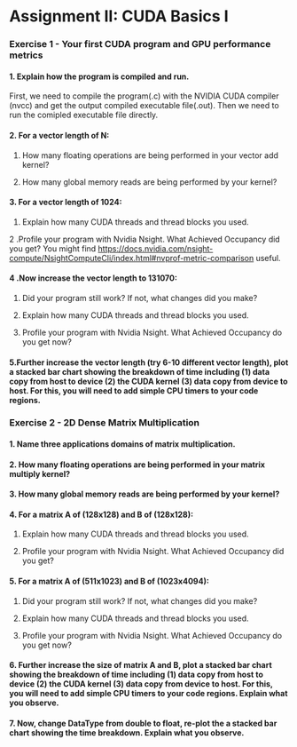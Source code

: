 #  Assignment II: CUDA Basics I

### Exercise 1 - Your first CUDA program and GPU performance metrics

#### 1. Explain how the program is compiled and run. 
First, we need to compile the program(.c) with the NVIDIA CUDA compiler (nvcc) and get the output compiled executable file(.out). Then we need to run the comipled executable file directly. 

#### 2. For a vector length of N:

1. How many floating operations are being performed in your vector add kernel?
  
2. How many global memory reads are being performed by your kernel?
   
#### 3. For a vector length of 1024:

1. Explain how many CUDA threads and thread blocks you used.

2 .Profile your program with Nvidia Nsight. What Achieved Occupancy did you get? You might find https://docs.nvidia.com/nsight-compute/NsightComputeCli/index.html#nvprof-metric-comparison useful.

#### 4 .Now increase the vector length to 131070:

1. Did your program still work? If not, what changes did you make?

2. Explain how many CUDA threads and thread blocks you used.

3. Profile your program with Nvidia Nsight. What Achieved Occupancy do you get now?

#### 5.Further increase the vector length (try 6-10 different vector length), plot a stacked bar chart showing the breakdown of time including (1) data copy from host to device (2) the CUDA kernel (3) data copy from device to host. For this, you will need to add simple CPU timers to your code regions.

### Exercise 2 - 2D Dense Matrix Multiplication

#### 1. Name three applications domains of matrix multiplication.

#### 2. How many floating operations are being performed in your matrix multiply kernel? 

#### 3. How many global memory reads are being performed by your kernel?  

#### 4. For a matrix A of (128x128) and B of (128x128):

1. Explain how many CUDA threads and thread blocks you used.
  
2. Profile your program with Nvidia Nsight. What Achieved Occupancy did you get?

#### 5. For a matrix A of (511x1023) and B of (1023x4094):

1. Did your program still work? If not, what changes did you make?

2. Explain how many CUDA threads and thread blocks you used.

3. Profile your program with Nvidia Nsight. What Achieved Occupancy do you get now?

#### 6. Further increase the size of matrix A and B, plot a stacked bar chart showing the breakdown of time including (1) data copy from host to device (2) the CUDA kernel (3) data copy from device to host. For this, you will need to add simple CPU timers to your code regions. Explain what you observe.

#### 7. Now, change DataType from double to float, re-plot the a stacked bar chart showing the time breakdown. Explain what you observe. 
